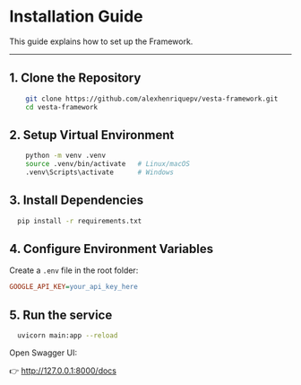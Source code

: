 
# Installation Guide

This guide explains how to set up the Framework.

---

## 1. Clone the Repository

```bash
    git clone https://github.com/alexhenriquepv/vesta-framework.git
    cd vesta-framework
```

## 2. Setup Virtual Environment
```bash
    python -m venv .venv
    source .venv/bin/activate   # Linux/macOS
    .venv\Scripts\activate      # Windows
```

## 3. Install Dependencies
```bash
  pip install -r requirements.txt
```

## 4. Configure Environment Variables
Create a ```.env``` file in the root folder:
```ini
GOOGLE_API_KEY=your_api_key_here
```

## 5. Run the service
```bash
  uvicorn main:app --reload
```

Open Swagger UI:

👉 http://127.0.0.1:8000/docs